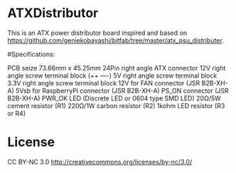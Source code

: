 # ATXDistributor
This is an ATX power distributor board inspired and based on https://github.com/geniekobayashi/bitfab/tree/master/atx_psu_distributer. 

#Specifications:

PCB seize 73.66mm x 45.25mm
24Pin right angle ATX connector
12V right angle screw terminal block (++ —-) 
5V right angle screw terminal block
3.3V right angle screw terminal block
12V for FAN connector (JSR B2B-XH-A)
5Vsb for RaspberryPi connector (JSR B2B-XH-A)
PS_ON connector (JSR B2B-XH-A)
PWR_OK LED (Discrete LED or 0604 type SMD LED)
20Ω/5W cement resistor (R1)
220Ω/1W carbon resistor (R2)
1kohm LED resistor (R3 or R4)

# License
CC BY-NC 3.0
http://creativecommons.org/licenses/by-nc/3.0/
